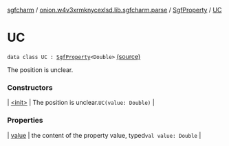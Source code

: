 [sgfcharm](../../../index.md) / [onion.w4v3xrmknycexlsd.lib.sgfcharm.parse](../../index.md) / [SgfProperty](../index.md) / [UC](./index.md)

# UC

`data class UC : `[`SgfProperty`](../index.md)`<Double>` [(source)](https://github.com/w4v3/sgfcharm/tree/master/sgfcharm/src/main/java/onion/w4v3xrmknycexlsd/lib/sgfcharm/parse/SgfTree.kt#L110)

The position is unclear.

### Constructors

| [&lt;init&gt;](-init-.md) | The position is unclear.`UC(value: Double)` |

### Properties

| [value](value.md) | the content of the property value, typed`val value: Double` |

